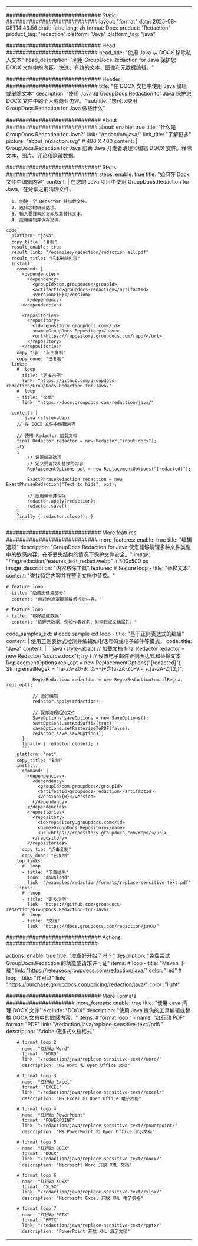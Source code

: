 
---
############################# Static ############################
layout: "format"
date:  2025-08-08T14:46:56
draft: false
lang: zh
format: Docx
product: "Redaction"
product_tag: "redaction"
platform: "Java"
platform_tag: "java"

############################# Head ############################
head_title: "使用 Java 从 DOCX 移除私人文本"
head_description: "利用 GroupDocs.Redaction for Java 保护您 DOCX 文件中的内容。快速、有效的文本、图像和元数据编辑。"

############################# Header ############################
title: "在 DOCX 文档中使用 Java 编辑或删除文本" 
description: "使用 Java 和 GroupDocs.Redaction for Java 保护您 DOCX 文件中的个人或商业内容。"
subtitle: "您可以使用 GroupDocs.Redaction for Java 做些什么" 

############################# About ############################
about:
    enable: true
    title: "什么是 GroupDocs.Redaction for Java?"
    link: "/redaction/java/"
    link_title: "了解更多"
    picture: "about_redaction.svg" # 480 X 400
    content: |
       GroupDocs.Redaction for Java 帮助 Java 开发者清理和编辑 DOCX 文件。移除文本、图片、评论和隐藏数据。

############################# Steps ############################
steps:
    enable: true
    title: "如何在 Docx 文件中编辑内容"
    content: |
      在您的 Java 项目中使用 GroupDocs.Redaction for Java，在分享之前清理文件。
      
      1. 创建一个 Redactor 并加载文件。
      2. 选择您的编辑选项。
      3. 输入要搜索的文本及其替代文本。
      4. 应用编辑并保存文件。
   
    code:
      platform: "java"
      copy_title: "复制"
      result_enable: true
      result_link: "/examples/redaction/redaction_all.pdf"
      result_title: "样本删除内容"
      install:
        command: |
          <dependencies>
            <dependency>
              <groupId>com.groupdocs</groupId>
              <artifactId>groupdocs-redaction</artifactId>
              <version>{0}</version>
            </dependency>
          </dependencies>

          <repositories>
            <repository>
              <id>repository.groupdocs.com</id>
              <name>GroupDocs Repository</name>
              <url>https://repository.groupdocs.com/repo/</url>
            </repository>
          </repositories>
        copy_tip: "点击复制"
        copy_done: "已复制"
      links:
        #  loop
        - title: "更多示例"
          link: "https://github.com/groupdocs-redaction/GroupDocs.Redaction-for-Java/"
        #  loop
        - title: "文档"
          link: "https://docs.groupdocs.com/redaction/java/"
          
      content: |
        ```java {style=abap}
        // 在 DOCX 文件中编辑内容

        // 使用 Redactor 加载文档
        final Redactor redactor = new Redactor("input.docx");
        try
        {
            // 设置编辑选项
            // 定义要查找和替换的内容
            ReplacementOptions opt = new ReplacementOptions("[redacted]");
            
            ExactPhraseRedaction redaction = new ExactPhraseRedaction("Text to hide", opt);

            // 应用编辑并保存
            redactor.apply(redaction);
            redactor.save();
        }
        finally { redactor.close(); }
        ```            


############################# More features ############################
more_features:
  enable: true
  title: "编辑选项"
  description: "GroupDocs.Redaction for Java 使您能够清理多种文件类型中的敏感内容。在不丢失结构的情况下保护文件安全。"
  image: "/img/redaction/features_text_redact.webp" # 500x500 px
  image_description: "内容移除工具"
  features:
    # feature loop
    - title: "替换文本"
      content: "查找特定内容并在整个文档中替换。"

    # feature loop
    - title: "隐藏图像或部分"
      content: "用彩色遮罩覆盖敏感视觉内容。"

    # feature loop
    - title: "移除隐藏数据"
      content: "清理元数据，例如作者姓名、时间戳或文档属性。"
      
  code_samples_ext:
    # code sample ext loop
    - title: "基于正则表达式的编辑"
      content: |
        使用正则表达式检测并编辑如电话号码或电子邮件等模式。
      code:
        title: "Java"
        content: |
          ```java {style=abap}
          //  加载文档
          final Redactor redactor = new Redactor("source.docx");
          try
          {
              // 设置电子邮件正则表达式和替换文本
              ReplacementOptions repl_opt = new ReplacementOptions("[redacted]");
              String emailRegex = "[a-zA-Z0-9._%+-]+@[a-zA-Z0-9.-]+\.[a-zA-Z]{2,}";

              RegexRedaction redaction = new RegexRedaction(emailRegex, repl_opt);
              
              // 运行编辑
              redactor.apply(redaction);

              // 保存清理后的文件
              SaveOptions saveOptions = new SaveOptions();
              saveOptions.setAddSuffix(true);
              saveOptions.setRasterizeToPDF(false);
              redactor.save(saveOptions);
          }
          finally { redactor.close(); }
          ```
        platform: "net"
        copy_title: "复制"
        install:
          command: |
            <dependencies>
              <dependency>
                <groupId>com.groupdocs</groupId>
                <artifactId>groupdocs-redaction</artifactId>
                <version>{0}</version>
              </dependency>
            </dependencies>
            <repositories>
              <repository>
                <id>repository.groupdocs.com</id>
                <name>GroupDocs Repository</name>
                <url>https://repository.groupdocs.com/repo/</url>
              </repository>
            </repositories>
          copy_tip: "点击复制"
          copy_done: "已复制"
        top_links:
          #  loop
          - title: "下载结果"
            icon: "download"
            link: "/examples/redaction/formats/replace-sensitive-text.pdf"
        links:
          #  loop
          - title: "更多示例"
            link: "https://github.com/groupdocs-redaction/GroupDocs.Redaction-for-Java/"
          #  loop
          - title: "文档"
            link: "https://docs.groupdocs.com/redaction/java/"


############################# Actions ############################

actions:
  enable: true
  title: "准备好开始了吗？"
  description: "免费尝试 GroupDocs.Redaction 的功能或请求许可证"
  items:
    #  loop
    - title: "Maven 下载"
      link: "https://releases.groupdocs.com/redaction/java/"
      color: "red"
        #  loop
    - title: "许可证"
      link: "https://purchase.groupdocs.com/pricing/redaction/java/"
      color: "light"


############################# More Formats #####################
more_formats:
    enable: true
    title: "使用 Java 清理 DOCX 文件"
    exclude: "DOCX"
    description: "使用 Java 提供的工具编辑或替换 DOCX 文档中的敏感内容。"
    items: 
        # format loop 1
        - name: "红行动 PDF"
          format: "PDF"
          link: "/redaction/java/replace-sensitive-text//pdf/"
          description: "Adobe 便携式文档格式"

        # format loop 2
        - name: "红行动 Word"
          format: "WORD"
          link: "/redaction/java/replace-sensitive-text//word/"
          description: "MS Word 和 Open Office 文档"
          
        # format loop 3
        - name: "红行动 Excel"
          format: "EXCEL"
          link: "/redaction/java/replace-sensitive-text//excel/"
          description: "MS Excel 和 Open Office 电子表格"

        # format loop 4
        - name: "红行动 PowerPoint"
          format: "POWERPOINT"
          link: "/redaction/java/replace-sensitive-text//powerpoint/"
          description: "MS PowerPoint 和 Open Office 演示文稿"

        # format loop 5
        - name: "红行动 DOCX"
          format: "DOCX"
          link: "/redaction/java/replace-sensitive-text//docx/"
          description: "Microsoft Word 开放 XML 文档"
          
        # format loop 6
        - name: "红行动 XLSX"
          format: "XLSX"
          link: "/redaction/java/replace-sensitive-text//xlsx/"
          description: "Microsoft Excel 开放 XML 电子表格"
          
        # format loop 7
        - name: "红行动 PPTX"
          format: "PPTX"
          link: "/redaction/java/replace-sensitive-text//pptx/"
          description: "PowerPoint 开放 XML 演示文稿"


---